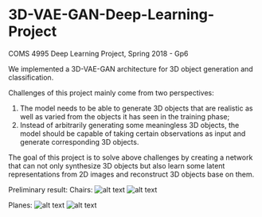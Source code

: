 # 3D-VAE-GAN-Deep-Learning-Project
COMS 4995 Deep Learning Project, Spring 2018 - Gp6

We implemented a 3D-VAE-GAN architecture for 3D object generation and classification. 

Challenges of this project mainly come from two perspectives:
1. The model needs to be able to generate 3D objects that are realistic as well as varied from the objects it has seen in the training phase; 
2. Instead of arbitrarily generating some meaningless 3D objects, the model should be capable of taking certain observations as input and generate corresponding
3D objects.

The goal of this project is to solve above challenges by creating a network that can not only synthesize 3D objects but also learn some latent representations from 2D images and reconstruct 3D objects base on them.

Preliminary result:
Chairs:
![alt text](https://raw.githubusercontent.com/Spartey/3D-VAE-GAN-Deep-Learning-Project/master/chair1.png)
![alt text](https://raw.githubusercontent.com/Spartey/3D-VAE-GAN-Deep-Learning-Project/master/chair2.png)

Planes:
![alt text](https://raw.githubusercontent.com/Spartey/3D-VAE-GAN-Deep-Learning-Project/master/airplane1.png)
![alt text](https://raw.githubusercontent.com/Spartey/3D-VAE-GAN-Deep-Learning-Project/master/airplane2.png)
